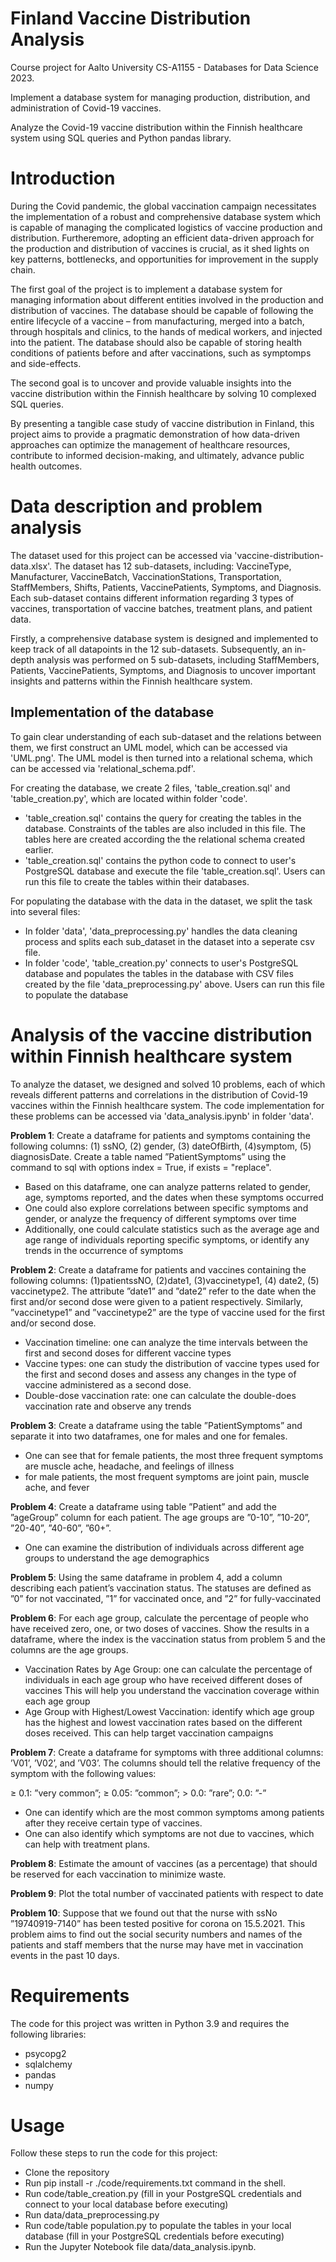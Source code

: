 # Finland Vaccine Distribution Analysis
Course project for Aalto University CS-A1155 - Databases for Data Science 2023.

Implement a database system for managing production, distribution, and administration of Covid-19 vaccines.

Analyze the Covid-19 vaccine distribution within the Finnish healthcare system using SQL queries and Python pandas library.

# Introduction
During the Covid pandemic, the global vaccination campaign necessitates the implementation of a robust and comprehensive database system which is capable of managing the complicated logistics of vaccine production and distribution. Furtheremore, adopting an efficient data-driven approach for the production and distribution of vaccines is crucial, as it shed lights on key patterns, bottlenecks, and opportunities for improvement in the supply chain. 

The first goal of the project is to implement a database system for managing information about different entities involved in the production and distribution of vaccines. The database should be capable of following the entire lifecycle of a vaccine – from manufacturing, merged into a batch, through hospitals and clinics, to the hands of medical workers, and injected into the patient. The database should also be capable of storing health conditions of patients before and after vaccinations, such as symptomps and side-effects. 

The second goal is to uncover and provide valuable insights into the vaccine distribution within the Finnish healthcare by solving 10 complexed SQL queries.

By presenting a tangible case study of vaccine distribution in Finland, this project aims to provide a pragmatic demonstration of how data-driven approaches can optimize the management of healthcare resources, contribute to informed decision-making, and ultimately, advance public health outcomes.

# Data description and problem analysis
The dataset used for this project can be accessed via 'vaccine-distribution-data.xlsx'. The dataset has 12 sub-datasets, including: VaccineType, Manufacturer, VaccineBatch, VaccinationStations, Transportation, StaffMembers, Shifts, Patients, VaccinePatients, Symptoms, and Diagnosis. Each sub-dataset contains different information regarding 3 types of vaccines, transportation of vaccine batches, treatment plans, and patient data. 

Firstly, a comprehensive database system is designed and implemented to keep track of all datapoints in the 12 sub-datasets. Subsequently, an in-depth analysis was performed on 5 sub-datasets, including StaffMembers, Patients, VaccinePatients, Symptoms, and Diagnosis to uncover important insights and patterns within the Finnish healthcare system. 

## Implementation of the database
To gain clear understanding of each sub-dataset and the relations between them, we first construct an UML model, which can be accessed via 'UML.png'. The UML model is then turned into a relational schema, which can be accessed via 'relational_schema.pdf'.

For creating the database, we create 2 files, 'table_creation.sql' and 'table_creation.py', which are located within folder 'code'. 
  - 'table_creation.sql' contains the query for creating the tables in the database. Constraints of the tables are also included in this file. The tables here are created according the the relational schema created earlier.   
  - 'table_creation.sql' contains the python code to connect to user's PostgreSQL database and execute the file 'table_creation.sql'. Users can run this file to create the tables within their databases.

For populating the database with the data in the dataset, we split the task into several files:
  - In folder 'data', 'data_preprocessing.py' handles the data cleaning process and splits each sub_dataset in the dataset into a seperate csv file. 
  - In folder 'code', 'table_creation.py' connects to user's PostgreSQL database and populates the tables in the database with CSV files created by the file 'data_preprocessing.py' above. Users can run this file to populate the database

# Analysis of the vaccine distribution within Finnish healthcare system
To analyze the dataset, we designed and solved 10 problems, each of which reveals different patterns and correlations in the distribution of Covid-19 vaccines within the Finnish healthcare system. The code implementation for these problems can be accessed via 'data_analysis.ipynb' in folder 'data'.

**Problem 1**: Create a dataframe for patients and symptoms containing the following columns: (1) ssNO, (2) gender, (3) dateOfBirth, (4)symptom, (5) diagnosisDate. Create a table named ”PatientSymptoms” using the command to sql with options index = True, if exists = "replace".
  -  Based on this dataframe, one can analyze patterns related to gender, age, symptoms reported, and the dates when these symptoms occurred
  -  One could also explore correlations between specific symptoms and gender, or analyze the frequency of different symptoms over time
  -  Additionally, one could calculate statistics such as the average age and age range of individuals reporting specific symptoms, or identify any trends in the occurrence of symptoms
  
**Problem 2**: Create a dataframe for patients and vaccines containing the following columns: (1)patientssNO, (2)date1, (3)vaccinetype1, (4) date2, (5) vaccinetype2. The attribute ”date1” and ”date2” refer to the date when the first and/or second dose were given to a patient respectively. Similarly,
”vaccinetype1” and ”vaccinetype2” are the type of vaccine used for the first and/or second dose.
  - Vaccination timeline: one can analyze the time intervals between the first and second doses for different vaccine types
  - Vaccine types: one can study the distribution of vaccine types used for the first and second doses and assess any changes in the type of vaccine administered as a second dose.
  - Double-dose vaccination rate: one can calculate the double-does vaccination rate and observe any trends

**Problem 3**: Create a dataframe using the table ”PatientSymptoms” and separate it into two dataframes, one for males and one for females.
  -  One can see that for female patients, the most three frequent symptoms are muscle ache, headache, and feelings of illness
  -  for male patients, the most frequent symptoms are joint pain, muscle ache, and fever

**Problem 4**: Create a dataframe using table ”Patient” and add the
”ageGroup” column for each patient. The age groups are
”0-10”, ”10-20”, ”20-40”, ”40-60”, ”60+”.
  -  One can examine the distribution of individuals across different age groups to understand the age demographics

**Problem 5**: Using the same dataframe in problem 4, add a
column describing each patient’s vaccination status. The
statuses are defined as ”0” for not vaccinated, ”1” for
vaccinated once, and ”2” for fully-vaccinated

**Problem 6**: For each age group, calculate the percentage of people who
have received zero, one, or two doses of vaccines. Show the
results in a dataframe, where the index is the vaccination
status from problem 5 and the columns are the age groups.
  - Vaccination Rates by Age Group: one can calculate the percentage of individuals in each age group who have received different doses of vaccines This will help you understand the vaccination coverage within each age group
  - Age Group with Highest/Lowest Vaccination: identify which age group has the highest and lowest vaccination rates based on the different doses received. This can help target vaccination campaigns

**Problem 7**: Create a dataframe for symptoms with three additional columns: ’V01’, ’V02’, and ’V03’. The columns should tell the relative frequency of the symptom with the following values:

≥ 0.1: ”very common”; ≥ 0.05: ”common”; > 0.0: ”rare”; 0.0: ”-”
  -  One can identify which are the most common symptoms among patients after they receive certain type of vaccines. 
  -  One can also identify which symptoms are not due to vaccines, which can help with treatment plans.

**Problem 8**: Estimate the amount of vaccines (as a percentage) that should be reserved for each vaccination to minimize waste.

**Problem 9**: Plot the total number of vaccinated patients with respect to date

**Problem 10**: Suppose that we found out that the nurse with ssNo
”19740919-7140” has been tested positive for corona on
15.5.2021. This problem aims to find out the social security numbers and
names of the patients and staff members that the nurse may
have met in vaccination events in the past 10 days. 

# Requirements
The code for this project was written in Python 3.9 and requires the following libraries:
  -  psycopg2
  -  sqlalchemy
  -  pandas
  -  numpy

# Usage
Follow these steps to run the code for this project:
  -  Clone the repository
  -  Run pip install -r ./code/requirements.txt command in the shell.
  -  Run code/table_creation.py (fill in your PostgreSQL credentials and connect to your local database before executing)
  -  Run data/data_preprocessing.py 
  -  Run code/table population.py to populate the tables in your local database (fill in your PostgreSQL credentials before executing)
  -  Run the Jupyter Notebook file data/data_analysis.ipynb.





